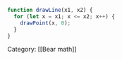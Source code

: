 ```js
function drawLine(x1, x2) {
  for (let x = x1; x <= x2; x++) {
    drawPoint(x, 0);
  }
}
```

Category: [[Bear math]]
